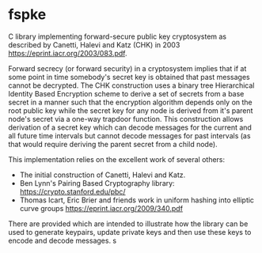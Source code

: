 # fspke
C library implementing forward-secure public key cryptosystem as described
by Canetti, Halevi and Katz (CHK) in 2003 <https://eprint.iacr.org/2003/083.pdf>. 

Forward secrecy (or forward security) in a cryptosystem implies that if at
some point in time somebody's secret key is obtained that past messages
cannot be decrypted. The CHK construction uses a binary tree Hierarchical
Identity Based Encryption scheme to derive a set of secrets from a base secret
in a manner such that the encryption algorithm depends only on the root public
key while the secret key for any node is derived from it's parent node's secret
via a one-way trapdoor function. This construction allows derivation of a secret
key which can decode messages for the current and all future time intervals
but cannot decode messages for past intervals (as that would require deriving
the parent secret from a child node).

This implementation relies on the excellent work of several others:
* The initial construction of Canetti, Halevi and Katz.
* Ben Lynn's Pairing Based Cryptography library: <https://crypto.stanford.edu/pbc/>
* Thomas Icart, Eric Brier and friends work in uniform hashing into elliptic curve groups <https://eprint.iacr.org/2009/340.pdf>

There are <examples> provided which are intended to illustrate how the library
can be used to generate keypairs, update private keys and then use these keys
to encode and decode messages.
s